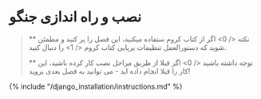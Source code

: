 # نصب و راه اندازی جنگو

> ** نکته </ 0> اگر از کتاب کروم ستفاده میکنید، این فصل را پر کنید و مطمئن شوید که دستورالعمل  تنظیمات برپایی کتاب کروم </ 1> را دنبال کنید.</p> 
> 
> ** توجه داشته باشید </ 0> اگر قبلا از طریق مراحل نصب کار کرده باشید، این کار را قبلا انجام داده اید - می توانید به فصل بعدی بروید!</p> </blockquote> 
> 
> {% include "/django_installation/instructions.md" %}